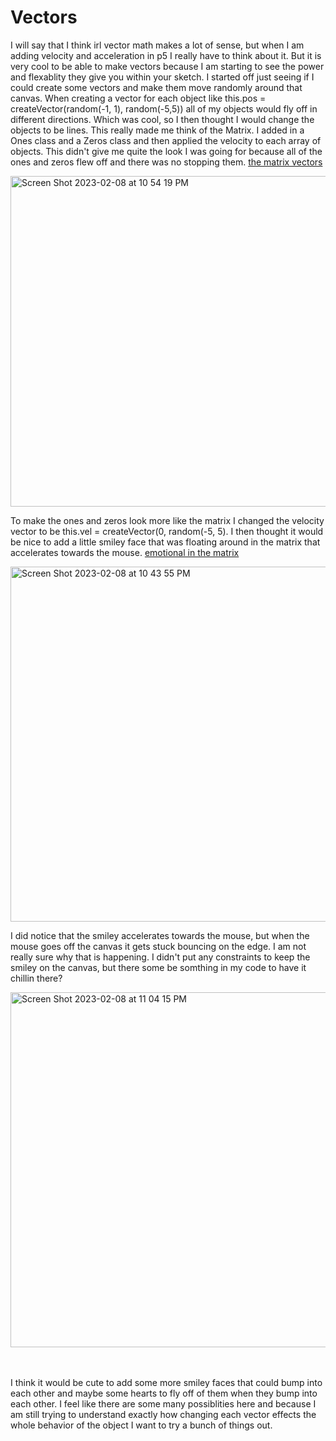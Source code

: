 # Vectors

I will say that I think irl vector math makes a lot of sense, but when I am adding velocity and acceleration in p5 I really have to think about it. But it is very cool to be able to make vectors because I am starting to see the power and flexablity they give you within your sketch. 
I started off just seeing if I could create some vectors and make them move randomly around that canvas. When creating a vector for each object like this.pos = createVector(random(-1, 1), random(-5,5)) all of my objects would fly off in different directions. Which was cool, so I then thought I would change the objects to be lines. This really made me think of the Matrix. 
I added in a Ones class and a Zeros class and then applied the velocity to each array of objects. This didn't give me quite the look I was going for because all of the ones and zeros flew off and there was no stopping them. 
[the matrix vectors](https://editor.p5js.org/gracywhelihan/sketches/MNwnTH2os)

<img width="529" alt="Screen Shot 2023-02-08 at 10 54 19 PM" src="https://user-images.githubusercontent.com/76453899/217714233-d386d0d1-ba52-490f-b61d-4da7f276e9f8.png">

To make the ones and zeros look more like the matrix I changed the velocity vector to be this.vel = createVector(0, random(-5, 5). I then thought it would be nice to add a little smiley face that was floating around in the matrix that accelerates towards the mouse. 
[emotional in the matrix](https://editor.p5js.org/gracywhelihan/sketches/L0PHLwwpY)

<img width="568" alt="Screen Shot 2023-02-08 at 10 43 55 PM" src="https://user-images.githubusercontent.com/76453899/217714792-9dcbeb0d-d800-438e-b529-4ffd5b2292ef.png">

I did notice that the smiley accelerates towards the mouse, but when the mouse goes off the canvas it gets stuck bouncing on the edge. I am not really sure why that is happening. I didn't put any constraints to keep the smiley on the canvas, but there some be somthing in my code to have it chillin there?

<img width="568" alt="Screen Shot 2023-02-08 at 11 04 15 PM" src="https://user-images.githubusercontent.com/76453899/217715169-ed177c43-6d14-49ce-a175-5b27e9a2d230.png">

<br></br>
I think it would be cute to add some more smiley faces that could bump into each other and maybe some hearts to fly off of them when they bump into each other. I feel like there are some many possiblities here and because I am still trying to understand exactly how changing each vector effects the whole behavior of the object I want to try a bunch of things out. 
